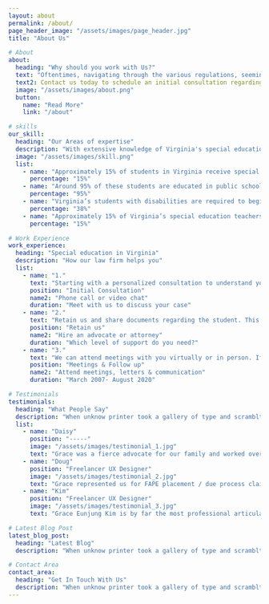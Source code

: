 ```yaml
---
layout: about
permalink: /about/
page_header_image: "/assets/images/page_header.jpg"
title: "About Us"

# About
about:
  heading: "Why should you work with Us?"
  text: "Oftentimes, navigating through the various regulations, seemingly endless meetings, and the “alphabet soup” of Special Education can be a daunting process. Grace Kim has the passion, knowledge and skills to help your family develop a roadmap through these and other special education and education law-related situations. At the Law Office of Grace E. Kim, PC, we believe all children have a right to experience life to its fullest and that children with disabilities deserve access to a Free and Appropriate Public Education (FAPE)."
  text2: Contact us today to schedule an initial consultation regarding your child's case.
  image: "/assets/images/about.png"
  button:
    name: "Read More"
    link: "/about"

# skills
our_skill:
  heading: "Our Areas of expertise"
  description: "With extensive knowledge of Virginia's special education landscape, our firm is uniquely equipped to support students and families across the state. From navigating IEP and 504 plan requirements to advocating in disciplinary hearings and due process cases, we specialize in ensuring that each student’s rights and educational needs are fully upheld. Virginia’s educational policies and practices vary widely by county, and we provide localized expertise to address these regional nuances. Our commitment is to empower families, improve outcomes, and foster inclusive educational environments statewide."
  image: "/assets/images/skill.png"
  list:
    - name: "Approximately 15% of students in Virginia receive special education services under the Individuals with Disabilities Education Act (IDEA)"
      percentage: "15%"
    - name: "Around 95% of these students are educated in public schools, with many spending the majority of their day in general education settings. However, IEP effectiveness is sometimes limited due to variations in quality across Virginia schools"
      percentage: "95%"
    - name: "Virginia’s students with disabilities are required to begin planning for life after high school by age 14, yet around 38% of families report gaps in transition planning, such as a lack of student involvement in developing transition goals"
      percentage: "38%"
    - name: "Approximately 15% of Virginia’s special education teachers are provisionally licensed due to shortages, which can impact service quality and support for students with disabilities​"
      percentage: "15%"

# Work Experience
work_experience:
  heading: "Special education in Virginia"
  description: "How our law firm helps you"
  list:
    - name: "1."
      text: "Starting with a personalized consultation to understand your unique needs and concerns."
      position: "Initial Consultation"
      name2: "Phone call or video chat"
      duration: "Meet with us to discuss your case"
    - name: "2."
      text: "Retain us and share documents regarding the student. This can be eligibility documents, evaluations, IEP documents, 504 plan documents, school discipline documents, communication between home and school."
      position: "Retain us"
      name2: "Hire an advocate or attorney"
      duration: "Which level of support do you need?"
    - name: "3."
      text: "We can attend meetings with you virtually or in person. If you need to make an ask of the IEP or 504 team we write letters on your behalf. When the school team reaches out to you we can respond to the school on your behalf."
      position: "Meetings & Follow up"
      name2: "Attend meetings, letters & communication"
      duration: "March 2007- August 2020"

# Testimonials
testimonials:
  heading: "What People Say"
  description: "When unknow printer took a gallery of type and scramblted it to make a type specimen book"
  list:
    - name: "Daisy"
      position: "-----"
      image: "/assets/images/testimonial_1.jpg"
      text: "Grace was a fierce advocate for our family and worked overtime to respond promptly with information and strategy to support our needs. Her wise council brought about a resolution that was more than we had hoped for and helped us get what we needed for our son. We are so grateful to have a fresh start and know that our child is safe from further harm."
    - name: "Doug"
      position: "Freelancer UX Designer"
      image: "/assets/images/testimonial_2.jpg"
      text: "Grace represented us for FAPE placement / due process claims with Loudoun County Public Schools. We worked with her over a two-year span. She provided competent legal counsel and we recommend her services. I don't recommend going into due process related proceedings without representation. Grace was reasonably priced and very responsive."
    - name: "Kim"
      position: "Freelancer UX Designer"
      image: "/assets/images/testimonial_3.jpg"
      text: "Grace Eunjung Kim is by far the most professional articulate, and get-it-resolved attorney we have ever seen. Professional, organized, attentive, kind and yet is so well versed in law and highly educated, she should be charging 3 times the cost. We highly recommend her and look forward to hiring her again, should the need arise."

# Latest Blog Post
latest_blog_post:
  heading: "Latest Blog"
  description: "When unknow printer took a gallery of type and scramblted it to make a type specimen book"

# Contact Area
contact_area:
  heading: "Get In Touch With Us"
  description: "When unknow printer took a gallery of type and scramblted it to make a type specimen book"
---
```

